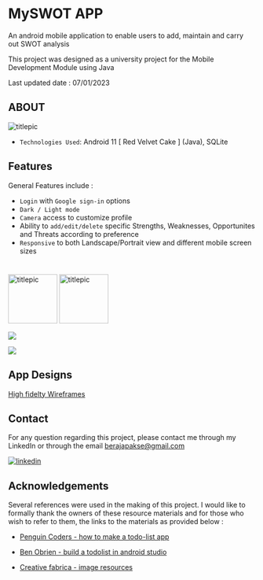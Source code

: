 
# MySWOT APP

An android mobile application to enable users to add, maintain and carry out SWOT analysis 

This project was designed as a university project for the Mobile Development Module using Java

Last updated date : 07/01/2023
## ABOUT
<img src="https://github.com/flash-newton/swot-app-flashnewton/assets/118200707/b83546a8-7002-409c-8c67-d1b0a3b42fac" alt="titlepic" align="center" />

- `Technologies Used`: Android 11 [ Red Velvet Cake ] (Java), SQLite

## Features
General Features include :
 - `Login` with `Google sign-in` options
 - `Dark / Light mode`
 - `Camera` access to customize profile
 - Ability to `add/edit/delete` specific Strengths, Weaknesses, Opportunites and Threats according to preference
 - `Responsive` to both Landscape/Portrait view and different mobile screen sizes   
#

<img src="(https://github.com/flash-newton/swot-app-flashnewton/assets/118200707/aceb49ca-f9d3-4f34-8bdd-99a01f9f4c54" alt="titlepic" width="100px"  />
<img src="https://github.com/flash-newton/swot-app-flashnewton/assets/118200707/d66251c4-6cd6-4886-89a4-6c331eb982d3.gif" alt="titlepic" width="100px"  />

![](https://github.com/flash-newton/swot-app-flashnewton/assets/118200707/39d08e68-b64e-4e57-981b-f08f736257ff)

![](https://github.com/flash-newton/swot-app-flashnewton/assets/118200707/af685bcf-8dc9-4705-90e3-e044a379d2a7)






## App Designs
[High fidelty Wireframes](https://www.figma.com/file/pA8WJDWeyiIc4y7MGWxZg3/swot?type=design&node-id=0%3A1&mode=design&t=pe0YYUn52Wln3vck-1)


## Contact

For any question regarding this project, please contact me through my LinkedIn or through the email berajapakse@gmail.com

[![linkedin](https://img.shields.io/badge/linkedin-0A66C2?style=for-the-badge&logo=linkedin&logoColor=white)]([https://www.linkedin.com/in/bimalrajapakse/](https://www.linkedin.com/in/bimalrajapakse/))


## Acknowledgements

Several references were used in the making of this project. I would like to formally thank the owners of these resource materials and for those who wish to refer to them, the links to the materials as provided below :

 - [Penguin Coders - how to make a todo-list app](https://www.youtube.com/watch?v=7u5_NNrbQos&list=PLzEWSvaHx_Z2MeyGNQeUCEktmnJBp8136)

 - [Ben Obrien - build a todolist in android studio](https://www.youtube.com/watch?v=i9mkAoZ8FNk)

  - [Creative fabrica - image resources](https://www.creativefabrica.com/product/swot-analysis-flat-vector-landing-page)


